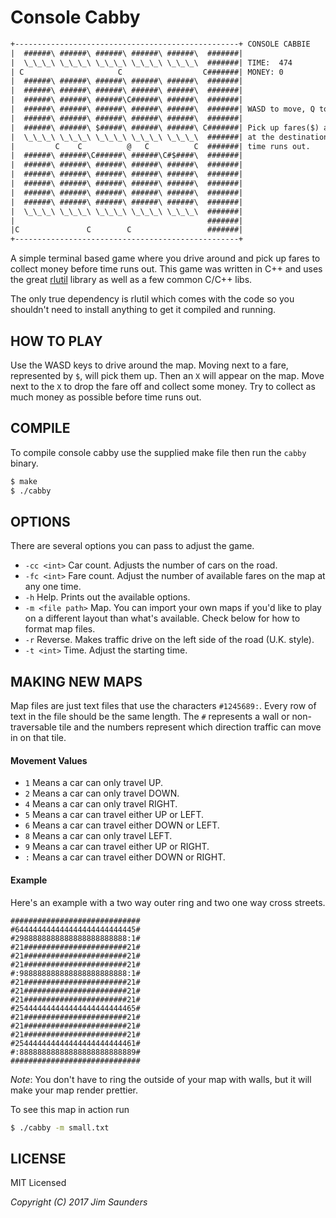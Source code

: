 Console Cabby
=============

```txt
+--------------------------------------------------+ CONSOLE CABBIE
|  ######\ ######\ ######\ ######\ ######\  #######|
|  \_\_\_\ \_\_\_\ \_\_\_\ \_\_\_\ \_\_\_\  #######| TIME:  474
| C                     C                  C#######| MONEY: 0
|  ######\ ######\ ######\ ######\ ######\  #######|
|  ######\ ######\ ######\ ######\ ######\  #######|
|  ######\ ######\ ######\C######\ ######\  #######|
|  ######\ ######\ ######\ ######\ ######\  #######| WASD to move, Q to quit.
|  ######\ ######\ ######\ ######\ ######\  #######|
|  ######\ ######\ $#####\ ######\ ######\ C#######| Pick up fares($) and drop them off
|  \_\_\_\ \_\_\_\ \_\_\_\ \_\_\_\ \_\_\_\  #######| at the destination(X) before
|         C    C          @   C          C  #######| time runs out.
|  ######\ ######\C######\ ######\C#$####\  #######|
|  ######\ ######\ ######\ ######\ ######\  #######|
|  ######\ ######\ ######\ ######\ ######\  #######|
|  ######\ ######\ ######\ ######\ ######\  #######|
|  ######\ ######\ ######\ ######\ ######\  #######|
|  ######\ ######\ ######\ ######\ ######\  #######|
|  \_\_\_\ \_\_\_\ \_\_\_\ \_\_\_\ \_\_\_\  #######|
|                                           #######|
|C               C        C                 #######|
+--------------------------------------------------+
```

A simple terminal based game where you drive around and pick up fares to collect money before time runs out. This game was 
written in C++ and uses the great [rlutil](https://github.com/tapio/rlutil/) library as well as a few common C/C++ libs.

The only true dependency is rlutil which comes with the code so you shouldn't need to install anything to get it compiled 
and running.

## HOW TO PLAY ##
Use the WASD keys to drive around the map. Moving next to a fare, represented by `$`, will pick them up. Then an `X` will appear on the map. Move next to the `X` to drop the fare off and collect some money. Try to collect as much money as possible before time runs out. 

## COMPILE ##
To compile console cabby use the supplied make file then run the `cabby` binary. 

```sh
$ make
$ ./cabby
```

## OPTIONS ##
There are several options you can pass to adjust the game. 

 * `-cc <int>` Car count. Adjusts the number of cars on the road.
 * `-fc <int>` Fare count. Adjust the number of available fares on the map at any one time.
 * `-h` Help. Prints out the available options.
 * `-m <file path>` Map. You can import your own maps if you'd like to play on a different layout than what's available. Check below for how to format map files. 
 * `-r` Reverse. Makes traffic drive on the left side of the road (U.K. style).
 * `-t <int>` Time. Adjust the starting time.
 
## MAKING NEW MAPS ##
Map files are just text files that use the characters `#1245689:`. Every row of text in the file should be the same length. The `#` represents a wall or non-traversable tile and the numbers represent which direction traffic can move in on that tile. 

#### Movement Values ####
 * `1` Means a car can only travel UP.
 * `2` Means a car can only travel DOWN.
 * `4` Means a car can only travel RIGHT.
 * `5` Means a car can travel either UP or LEFT.
 * `6` Means a car can travel either DOWN or LEFT.
 * `8` Means a car can only travel LEFT.
 * `9` Means a car can travel either UP or RIGHT.
 * `:` Means a car can travel either DOWN or RIGHT.
 
#### Example ####
Here's an example with a two way outer ring and two one way cross streets.
```
#############################
#644444444444444444444444445#
#2988888888888888888888888:1#
#21#######################21#
#21#######################21#
#21#######################21#
#:988888888888888888888888:1#
#21#######################21#
#21#######################21#
#21#######################21#
#254444444444444444444444465#
#21#######################21#
#21#######################21#
#21#######################21#
#254444444444444444444444461#
#:88888888888888888888888889#
#############################
```
_Note_: You don't have to ring the outside of your map with walls, but it will make your map render prettier. 

To see this map in action run
```sh
$ ./cabby -m small.txt
```

## LICENSE ##
MIT Licensed

_Copyright (C) 2017 Jim Saunders_

